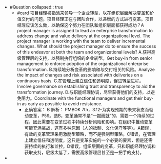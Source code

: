 - #Question
  collapsed:: true
	- #card 项目经理被指派来领导一个企业转型，以在组织层面解决变革和价值交付的问题。项目经理正在与团队合作，以递增的方式进行变革。项目经理应该怎么做，以确保这个努力在团队和组织层面都获得成功？A project manager is assigned to lead an enterprise transformation to address change and value delivery at the organizational level. The project manager is working with the team to deliver incremental changes. What should the project manager do to ensure the success of this endeavor at both the team and organizational levels?
	  A.获得高级管理层的支持，以强制执行组织的企业转型。Get buy-in from senior management to enforce adoption of the organizational enterprise transformation.
	  B.持续地分析变革的影响和与交付相关的风险。Analyze the impact of changes and risk associated with deliveries on a continuous basis.
	  C.在管理上建立信任和透明度，促进转型进程。Involve governance on establishing trust and transparency to aid the transformation journey.
	  D.与职能经理协调，尽早获得他们的支持，以避免阻力。Coordinate with the functional managers and get their buy-in as early as possible to avoid resistance.
		- 正确答案： B
		  解析：
		  PMBOK 7th，3.12-为实现预期的未来状态而驱动变革，P59。选B，变革通常不是“一蹴而就”的，需要一个持续的过程，因此需要在变革过程中持续分析风险和影响。在组织中推动变革可能充满挑战，这有多种原因（人的抵制、文化保守等等）。A错误，有效的变革管理采用激励型策略，而不是强制型策略。C错误，在管理上建立信任和透明度，这只是变革实施的一个必要的要素，但是还需要持续的执行和监控。D错误，组织层面的变革，只和职能经理协调和获取支持，层级太低了，需要高级管理层甚至是一把手的支持。
-